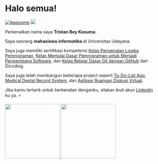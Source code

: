 # Halo semua! 

[![Awesome](https://awesome.re/badge.svg)](https://awesome.re) <a href="https://twitter.com/TristanBeyK" ><img src="https://img.shields.io/twitter/follow/TristanBeyK.svg?style=social" /> </a>
<br>

Perkenalkan nama saya **Tristan Bey Kusuma**.

Saya seorang **mahasiswa informatika** di Universitas Udayana.

Saya juga memiliki sertifikasi kompetensi [Kelas Pengenalan Logika Pemrograman](https://www.dicoding.com/certificates/1RXYMDR2QXVM), [Kelas Memulai Dasar Pemrograman untuk Menjadi Pengembang Software](https://www.dicoding.com/certificates/NVP7K3JNVZR0), dan [Kelas Belajar Dasar Git dengan GitHub](https://www.dicoding.com/certificates/4EXG5OJWGXRL) dari Dicoding.

Saya juga telah membangun beberapa project seperti [To-Do-List App](https://imk-todolist.herokuapp.com/), [Medical Dental Record System](https://digital-dental-record.herokuapp.com/), dan [Aplikasi Ruangan Diskusi Virtual](https://shiny-taiyaki-bddd2f.netlify.app/).

Jika kamu tertarik untuk berkenalan denganku, silakan ikuti akun [Linkedin](https://www.linkedin.com/in/tristan-kusuma-abb21917a) ku ya. :star:


<p align="left">
<a href="https://github.com/tristanbeykusuma">
  <img height="180em" src="https://github-readme-stats-eight-theta.vercel.app/api?username=tristanbeykusuma&show_icons=true&theme=algolia&include_all_commits=true&count_private=true"/> <img height="180em" src="https://github-readme-stats-eight-theta.vercel.app/api/top-langs/?username=tristanbeykusuma&layout=compact&langs_count=8&theme=algolia"/>
</a>
</p>
